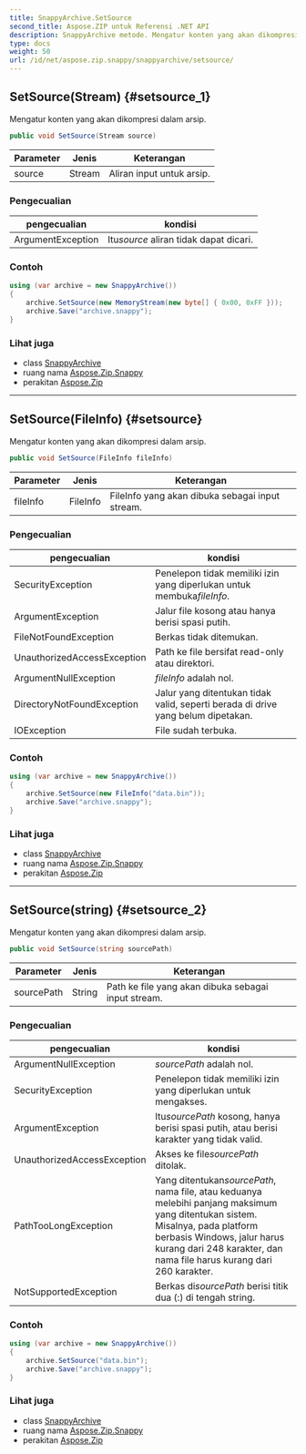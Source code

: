```yaml
---
title: SnappyArchive.SetSource
second_title: Aspose.ZIP untuk Referensi .NET API
description: SnappyArchive metode. Mengatur konten yang akan dikompresi dalam arsip.
type: docs
weight: 50
url: /id/net/aspose.zip.snappy/snappyarchive/setsource/
---
```

## SetSource(Stream) {#setsource_1}

Mengatur konten yang akan dikompresi dalam arsip.

```csharp
public void SetSource(Stream source)
```

| Parameter | Jenis | Keterangan |
| --- | --- | --- |
| source | Stream | Aliran input untuk arsip. |

### Pengecualian

| pengecualian | kondisi |
| --- | --- |
| ArgumentException | Itu*source* aliran tidak dapat dicari. |

### Contoh

```csharp
using (var archive = new SnappyArchive())
{
    archive.SetSource(new MemoryStream(new byte[] { 0x00, 0xFF }));
    archive.Save("archive.snappy");
}
```

### Lihat juga

* class [SnappyArchive](../)
* ruang nama [Aspose.Zip.Snappy](../../snappyarchive/)
* perakitan [Aspose.Zip](../../../)

---

## SetSource(FileInfo) {#setsource}

Mengatur konten yang akan dikompresi dalam arsip.

```csharp
public void SetSource(FileInfo fileInfo)
```

| Parameter | Jenis | Keterangan |
| --- | --- | --- |
| fileInfo | FileInfo | FileInfo yang akan dibuka sebagai input stream. |

### Pengecualian

| pengecualian | kondisi |
| --- | --- |
| SecurityException | Penelepon tidak memiliki izin yang diperlukan untuk membuka*fileInfo*. |
| ArgumentException | Jalur file kosong atau hanya berisi spasi putih. |
| FileNotFoundException | Berkas tidak ditemukan. |
| UnauthorizedAccessException | Path ke file bersifat read-only atau direktori. |
| ArgumentNullException | *fileInfo* adalah nol. |
| DirectoryNotFoundException | Jalur yang ditentukan tidak valid, seperti berada di drive yang belum dipetakan. |
| IOException | File sudah terbuka. |

### Contoh

```csharp
using (var archive = new SnappyArchive()) 
{
    archive.SetSource(new FileInfo("data.bin"));
    archive.Save("archive.snappy");
}
```

### Lihat juga

* class [SnappyArchive](../)
* ruang nama [Aspose.Zip.Snappy](../../snappyarchive/)
* perakitan [Aspose.Zip](../../../)

---

## SetSource(string) {#setsource_2}

Mengatur konten yang akan dikompresi dalam arsip.

```csharp
public void SetSource(string sourcePath)
```

| Parameter | Jenis | Keterangan |
| --- | --- | --- |
| sourcePath | String | Path ke file yang akan dibuka sebagai input stream. |

### Pengecualian

| pengecualian | kondisi |
| --- | --- |
| ArgumentNullException | *sourcePath* adalah nol. |
| SecurityException | Penelepon tidak memiliki izin yang diperlukan untuk mengakses. |
| ArgumentException | Itu*sourcePath* kosong, hanya berisi spasi putih, atau berisi karakter yang tidak valid. |
| UnauthorizedAccessException | Akses ke file*sourcePath* ditolak. |
| PathTooLongException | Yang ditentukan*sourcePath*, nama file, atau keduanya melebihi panjang maksimum yang ditentukan sistem. Misalnya, pada platform berbasis Windows, jalur harus kurang dari 248 karakter, dan nama file harus kurang dari 260 karakter. |
| NotSupportedException | Berkas di*sourcePath* berisi titik dua (:) di tengah string. |

### Contoh

```csharp
using (var archive = new SnappyArchive()) 
{
    archive.SetSource("data.bin");
    archive.Save("archive.snappy");
}
```

### Lihat juga

* class [SnappyArchive](../)
* ruang nama [Aspose.Zip.Snappy](../../snappyarchive/)
* perakitan [Aspose.Zip](../../../)


